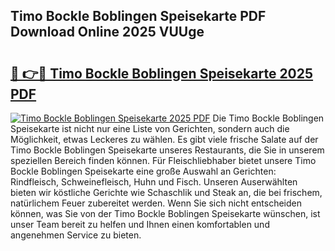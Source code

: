 ## Timo Bockle Boblingen Speisekarte PDF Download Online 2025 VUUge

# <h2><a href="http://gc5yssu.nevu.top/?p=Timo+Bockle+Boblingen+Speisekarte">🔗 👉🔴 Timo Bockle Boblingen Speisekarte 2025 PDF</a></h2>

[![Timo Bockle Boblingen Speisekarte 2025 PDF](https://i.imgur.com/dBaPXMq.png)](http://gc5yssu.nevu.top/?p=Timo+Bockle+Boblingen+Speisekarte)
Die Timo Bockle Boblingen Speisekarte ist nicht nur eine Liste von Gerichten, sondern auch die Möglichkeit, etwas Leckeres zu wählen. Es gibt viele frische Salate auf der Timo Bockle Boblingen Speisekarte unseres Restaurants, die Sie in unserem speziellen Bereich finden können. Für Fleischliebhaber bietet unsere Timo Bockle Boblingen Speisekarte eine große Auswahl an Gerichten: Rindfleisch, Schweinefleisch, Huhn und Fisch. Unseren Auserwählten bieten wir köstliche Gerichte wie Schaschlik und Steak an, die bei frischem, natürlichem Feuer zubereitet werden. Wenn Sie sich nicht entscheiden können, was Sie von der Timo Bockle Boblingen Speisekarte wünschen, ist unser Team bereit zu helfen und Ihnen einen komfortablen und angenehmen Service zu bieten.
